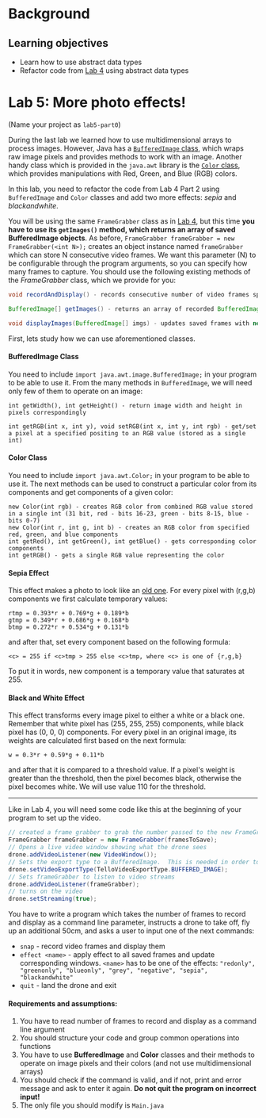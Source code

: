 # Background

## Learning objectives

* Learn how to use abstract data types
* Refactor code from [Lab 4](https://github.com/ELE115/docs/blob/master/lab4.md#part-2-testing-video-capturing-and-processing-images) using abstract data types

# Lab 5: More photo effects!

(Name your project as `lab5-part0`)

During the last lab we learned how to use multidimensional arrays to process images. However, Java has a [`BufferedImage` class](https://docs.oracle.com/en/java/javase/11/docs/api/java.desktop/java/awt/image/BufferedImage.html), which wraps raw image pixels and provides methods to work with an image. Another handy class which is provided in the `java.awt` library is the [`Color` class](https://docs.oracle.com/en/java/javase/11/docs/api/java.desktop/java/awt/Color.html), which provides manipulations with Red, Green, and Blue (RGB) colors.

In this lab, you need to refactor the code from Lab 4 Part 2 using `BufferedImage` and `Color` classes and add two more effects: *sepia* and *blackandwhite*.

You will be using the same `FrameGrabber` class as in [Lab 4](https://github.com/ELE115/docs/blob/master/lab4.md#part-2-testing-video-capturing-and-processing-images), but this time **you have to use its `getImages()` method, which returns an array of saved BufferedImage objects**.
As before, `FrameGrabber frameGrabber = new FrameGrabber(<int N>);` creates an object instance named `frameGrabber` which can store N consecutive video frames. We want this parameter (N) to be configurable through the program arguments, so you can specify how many frames to capture. You should use the following existing methods of the *FrameGrabber* class, which we provide for you:

```java
void recordAndDisplay() - records consecutive number of video frames specified when creating an object. After recording is finished, it shows every frame in a separate window with a corresponding name

BufferedImage[] getImages() - returns an array of recorded BufferedImage objects

void displayImages(BufferedImage[] imgs) - updates saved frames with new images and displays them

```

First, lets study how we can use aforementioned classes.

#### BufferedImage Class

You need to include `import java.awt.image.BufferedImage;` in your program to be able to use it. From the many methods in `BufferedImage`, we will need only few of them to operate on an image:

```
int getWidth(), int getHeight() - return image width and height in pixels correspondingly

int getRGB(int x, int y), void setRGB(int x, int y, int rgb) - get/set a pixel at a specified positing to an RGB value (stored as a single int)
````

#### Color Class

You need to include `import java.awt.Color;` in your program to be able to use it.
The next methods can be used to construct a particular color from its components and get components of a given color:

```
new Color(int rgb) - creates RGB color from combined RGB value stored in a single int (31 bit, red - bits 16-23, green - bits 8-15, blue - bits 0-7)
new Color(int r, int g, int b) - creates an RGB color from specified red, green, and blue components
int getRed(), int getGreen(), int getBlue() - gets corresponding color components
int getRGB() - gets a single RGB value representing the color
```

#### Sepia Effect
This effect makes a photo to look like an [old one](https://en.wikipedia.org/wiki/Sepia_(color)). For every pixel with (r,g,b) components we first calculate temporary values:

```
rtmp = 0.393*r + 0.769*g + 0.189*b
gtmp = 0.349*r + 0.686*g + 0.168*b
btmp = 0.272*r + 0.534*g + 0.131*b
```

and after that, set every component based on the following formula:

```
<c> = 255 if <c>tmp > 255 else <c>tmp, where <c> is one of {r,g,b}
```

To put it in words, new component is a temporary value that saturates at 255.

#### Black and White Effect
This effect transforms every image pixel to either a white or a black one. Remember that white pixel has (255, 255, 255) components, while black pixel has (0, 0, 0) components.
For every pixel in an original image, its weights are calculated first based on the next formula:

```
w = 0.3*r + 0.59*g + 0.11*b
```

and after that it is compared to a threshold value. If a pixel's weight is greater than the threshold, then the pixel becomes black, otherwise the pixel becomes white. We will use value 110 for the threshold.

----

Like in Lab 4, you will need some code like this at the beginning of your program to set up the video.
```java
// created a frame grabber to grab the number passed to the new FrameGrabber
FrameGrabber frameGrabber = new FrameGrabber(framesToSave);
// Opens a live video window showing what the drone sees
drone.addVideoListener(new VideoWindow());
// Sets the export type to a BufferedImage.  This is needed in order to have FrameGrabber work
drone.setVideoExportType(TelloVideoExportType.BUFFERED_IMAGE);
// Sets frameGrabber to listen to video streams
drone.addVideoListener(frameGrabber);
// turns on the video
drone.setStreaming(true);
```

You have to write a program which takes the number of frames to record and display as a command line parameter, instructs a drone to take off, fly up an additional 50cm, and asks a user to input one of the next commands:

- `snap` - record video frames and display them
- `effect <name>` - apply effect to all saved frames and update corresponding windows. `<name>` has to be one of the effects: `"redonly", "greenonly", "blueonly", "grey", "negative", "sepia", "blackandwhite"`
- `quit` - land the drone and exit

#### Requirements and assumptions:

1. You have to read number of frames to record and display as a command line argument
2. You should structure your code and group common operations into functions
3. You have to use **BufferedImage** and **Color** classes and their methods to operate on image pixels and their colors (and not use multidimensional arrays)
3. You should check if the command is valid, and if not, print and error message and ask to enter it again. __Do not quit the program on incorrect input!__
4. The only file you should modify is `Main.java`

